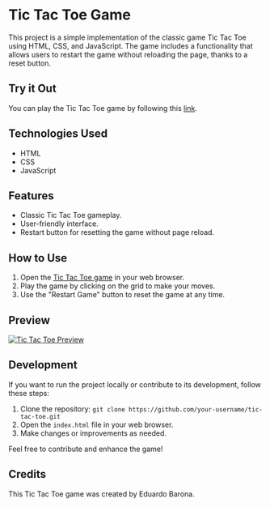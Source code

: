 # Tic Tac Toe Game

This project is a simple implementation of the classic game Tic Tac Toe using HTML, CSS, and JavaScript. The game includes a functionality that allows users to restart the game without reloading the page, thanks to a reset button.

## Try it Out

You can play the Tic Tac Toe game by following this [link](https://tictactoe-edubarona.netlify.app).

## Technologies Used

- HTML
- CSS
- JavaScript

## Features

- Classic Tic Tac Toe gameplay.
- User-friendly interface.
- Restart button for resetting the game without page reload.

## How to Use

1. Open the [Tic Tac Toe game](https://tictactoe-edubarona.netlify.app) in your web browser.
2. Play the game by clicking on the grid to make your moves.
3. Use the "Restart Game" button to reset the game at any time.

## Preview

[![Tic Tac Toe Preview](path/to/your/screenshot.png)](https://tictactoe-edubarona.netlify.app)

## Development

If you want to run the project locally or contribute to its development, follow these steps:

1. Clone the repository: `git clone https://github.com/your-username/tic-tac-toe.git`
2. Open the `index.html` file in your web browser.
3. Make changes or improvements as needed.

Feel free to contribute and enhance the game!

## Credits

This Tic Tac Toe game was created by Eduardo Barona.
